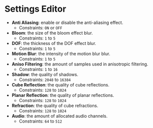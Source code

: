 # Settings Editor

- **Anti Aliasing**: enable or disable the anti-aliasing effect.
  - Constraints: `ON` or `OFF`
- **Bloom**: the size of the bloom effect blur.
  - Constraints: `1` to `5`
- **DOF**: the thickness of the DOF effect blur.
  - Constraints: `1` to `5`
- **Motion Blur**: the intensity of the motion blur blur.
  - Constraints: `1` to `5`
- **Aniso Filtering**: the amount of samples used in anisotropic filtering.
  - Constraints: `1` to `16`
- **Shadow**: the quality of shadows.
  - Constraints: `2048` to `16384`
- **Cube Reflection**: the quality of cube reflections.
  - Constraints: `128` to `1024`
- **Planar Reflection**: the quality of planar reflections.
  - Constraints: `128` to `1024`
- **Refraction**: the quality of cube refractions.
  - Constraints: `128` to `1024`
- **Audio**: the amount of allocated audio channels.
  - Constraints: `64` to `512`
